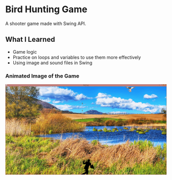 # Bird Hunting Game

A shooter game made with Swing API. 

## What I Learned

* Game logic
* Practice on loops and variables to use them more effectively
* Using image and sound files in Swing 

### Animated Image of the Game
![alt text][logo]

[logo]: https://github.com/ferecgithub/Bird-Hunting-Game/blob/master/Images/BirdHuntGif.gif "Bird Hunting Game by Ferec"
